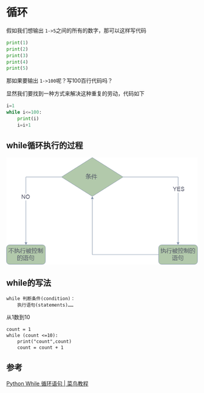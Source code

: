 # 循环

假如我们想输出 `1->5`之间的所有的数字，那可以这样写代码 

```python
print(1)
print(2)
print(3)
print(4)
print(5)
```

那如果要输出 `1->100`呢？写100百行代码吗？

显然我们要找到一种方式来解决这种重复的劳动，代码如下



```python
i=1
while i<=100:
	print(i)
	i=i+1
```



## while循环执行的过程 

![](./images/while.drawio.png)



## while的写法

```plaintext
while 判断条件(condition)：
    执行语句(statements)……
```

从1数到10

```plaintext
count = 1
while (count <=10):
    print("count",count)
    count = count + 1
```


## 参考

[Python While 循环语句 | 菜鸟教程](https://www.runoob.com/python/python-while-loop.html)

